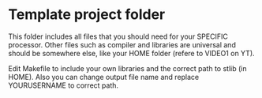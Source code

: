 # Template project folder

This folder includes all files that you should need for your SPECIFIC processor.
Other files such as compiler and libraries are universal and should be somewhere else, like 
your HOME folder (refere to VIDEO1 on YT).

Edit Makefile to include your own libraries and the correct path to stlib (in HOME).
Also you can change output file name and replace YOURUSERNAME to correct path.
